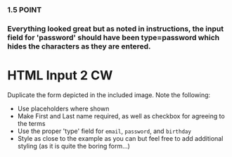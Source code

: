 ### 1.5 POINT
### Everything looked great but as noted in instructions, the input field for 'password' should have been type=password which hides the characters as they are entered. 

# HTML Input 2 CW

Duplicate the form depicted in the included image. Note the following:

* Use placeholders where shown
* Make First and Last name required, as well as checkbox for agreeing to the terms
* Use the proper 'type' field for ```email```, ```password```, and ```birthday```
* Style as close to the example as you can but feel free to add additional styling (as it is quite the boring form...)
